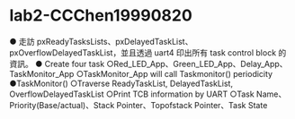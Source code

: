 # lab2-CCChen19990820

● 走訪 pxReadyTasksLists、pxDelayedTaskList、pxOverflowDelayedTaskList，並且透過 uart4 印出所有 task control block 的資訊。
● Create four task
  ○Red_LED_App、Green_LED_App、Delay_App、TaskMonitor_App
  ○TaskMonitor_App will call Taskmonitor() periodicity
●TaskMonitor()
  ○Traverse ReadyTaskList, DelayedTaskList, OverflowDelayedTaskList
  ○Print TCB information by UART
  ○Task Name、Priority(Base/actual)、Stack Pointer、Topofstack Pointer、Task State
